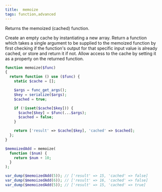 ```yaml
---
title:  memoize
tags: function,advanced
---
```


Returns the memoized (cached) function.

Create an empty cache by instantiating a new array. 
Return a function which takes a single argument to be supplied to the memoized function by first checking if the function's output for that specific input value is already cached, or store and return it if not. 
Allow access to the cache by setting it as a property on the returned function.

```php
function memoize($func)
{
  return function () use ($func) {
    static $cache = [];

    $args = func_get_args();
    $key = serialize($args);
    $cached = true;

    if (!isset($cache[$key])) {
      $cache[$key] = $func(...$args);
      $cached = false;
    }

    return ['result' => $cache[$key], 'cached' => $cached];
  };
}
```

```php
$memoizedAdd = memoize(
  function ($num) {
    return $num + 10;
  }
);

var_dump($memoizedAdd(5)); // ['result' => 15, 'cached' => false]
var_dump($memoizedAdd(6)); // ['result' => 16, 'cached' => false]
var_dump($memoizedAdd(5)); // ['result' => 15, 'cached' => true]
```
